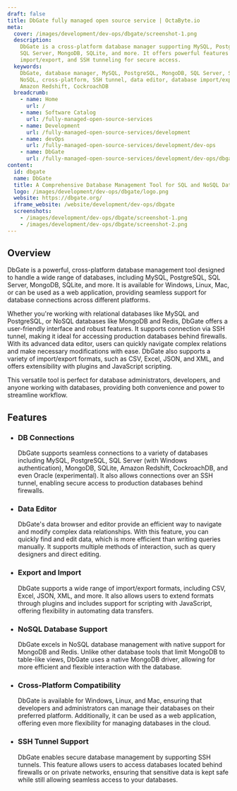 ```yaml
---
draft: false
title: DbGate fully managed open source service | OctaByte.io
meta:
  cover: /images/development/dev-ops/dbgate/screenshot-1.png
  description:
    DbGate is a cross-platform database manager supporting MySQL, PostgreSQL,
    SQL Server, MongoDB, SQLite, and more. It offers powerful features like data editing,
    import/export, and SSH tunneling for secure access.
  keywords:
    DbGate, database manager, MySQL, PostgreSQL, MongoDB, SQL Server, SQLite,
    NoSQL, cross-platform, SSH tunnel, data editor, database import/export, Redis,
    Amazon Redshift, CockroachDB
  breadcrumb:
    - name: Home
      url: /
    - name: Software Catalog
      url: /fully-managed-open-source-services
    - name: Development
      url: /fully-managed-open-source-services/development
    - name: devOps
      url: /fully-managed-open-source-services/development/dev-ops
    - name: DbGate
      url: /fully-managed-open-source-services/development/dev-ops/dbgate
content:
  id: dbgate
  name: DbGate
  title: A Comprehensive Database Management Tool for SQL and NoSQL Databases
  logo: /images/development/dev-ops/dbgate/logo.png
  website: https://dbgate.org/
  iframe_website: /website/development/dev-ops/dbgate
  screenshots:
    - /images/development/dev-ops/dbgate/screenshot-1.png
    - /images/development/dev-ops/dbgate/screenshot-2.png
---
```


## Overview

DbGate is a powerful, cross-platform database management tool designed to handle a wide range of databases, including MySQL, PostgreSQL, SQL Server, MongoDB, SQLite, and more. It is available for Windows, Linux, Mac, or can be used as a web application, providing seamless support for database connections across different platforms.

Whether you're working with relational databases like MySQL and PostgreSQL, or NoSQL databases like MongoDB and Redis, DbGate offers a user-friendly interface and robust features. It supports connection via SSH tunnel, making it ideal for accessing production databases behind firewalls. With its advanced data editor, users can quickly navigate complex relations and make necessary modifications with ease. DbGate also supports a variety of import/export formats, such as CSV, Excel, JSON, and XML, and offers extensibility with plugins and JavaScript scripting.

This versatile tool is perfect for database administrators, developers, and anyone working with databases, providing both convenience and power to streamline workflow.

## Features

- ### DB Connections

  DbGate supports seamless connections to a variety of databases including MySQL, PostgreSQL, SQL Server (with Windows authentication), MongoDB, SQLite, Amazon Redshift, CockroachDB, and even Oracle (experimental). It also allows connections over an SSH tunnel, enabling secure access to production databases behind firewalls.

- ### Data Editor

  DbGate's data browser and editor provide an efficient way to navigate and modify complex data relationships. With this feature, you can quickly find and edit data, which is more efficient than writing queries manually. It supports multiple methods of interaction, such as query designers and direct editing.

- ### Export and Import

  DbGate supports a wide range of import/export formats, including CSV, Excel, JSON, XML, and more. It also allows users to extend formats through plugins and includes support for scripting with JavaScript, offering flexibility in automating data transfers.

- ### NoSQL Database Support

  DbGate excels in NoSQL database management with native support for MongoDB and Redis. Unlike other database tools that limit MongoDB to table-like views, DbGate uses a native MongoDB driver, allowing for more efficient and flexible interaction with the database.

- ### Cross-Platform Compatibility

  DbGate is available for Windows, Linux, and Mac, ensuring that developers and administrators can manage their databases on their preferred platform. Additionally, it can be used as a web application, offering even more flexibility for managing databases in the cloud.

- ### SSH Tunnel Support

  DbGate enables secure database management by supporting SSH tunnels. This feature allows users to access databases located behind firewalls or on private networks, ensuring that sensitive data is kept safe while still allowing seamless access to your databases.
